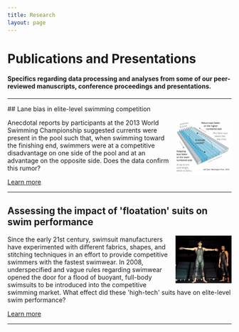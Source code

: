 ```yaml
---
title: Research
layout: page
---
```


# Publications and Presentations

#### Specifics regarding data processing and analyses from some of our peer-reviewed manuscripts, conference proceedings and presentations.

<hr/>
## Lane bias in elite-level swimming competition

Anecdotal reports by participants at the 2013 <img src="lanebias/pool_current.png" alt="Pool current illustration" style="float:right;width:25%;height:25%"> World Swimming Championship suggested currents were present in the pool such that, when swimming toward the finishing end, swimmers were at a competitive disadvantage on one side of the pool and at an advantage on the opposite side. Does the data confirm this rumor?

<a class="graybutton" href="/research/lanebias/">Learn more</a>

<hr>

## Assessing the impact of 'floatation' suits on swim performance

Since the early 21st century, swimsuit manufacturers <img src="suitbias/tech_suits.png" alt="Suit Bias" style="float:right;width:25%;height:25%"> have experimented with different fabrics, shapes, and stitching techniques in an effort to provide competitive swimmers with the fastest swimwear. In 2008, underspecified and vague rules regarding swimwear opened the door for a flood of buoyant, full-body swimsuits to be introduced into the competitive swimming market. What effect did these 'high-tech' suits have on elite-level swim performance?

<a class="graybutton" href="/research/suitbias">Learn more</a>

<hr>

